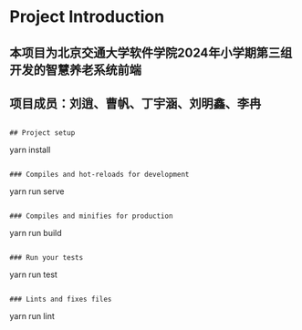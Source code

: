 # Project Introduction
## 本项目为北京交通大学软件学院2024年小学期第三组开发的智慧养老系统前端
## 项目成员：刘逍、曹帆、丁宇涵、刘明鑫、李冉
```

## Project setup
```
yarn install
```

### Compiles and hot-reloads for development
```
yarn run serve
```

### Compiles and minifies for production
```
yarn run build
```

### Run your tests
```
yarn run test
```

### Lints and fixes files
```
yarn run lint
```

